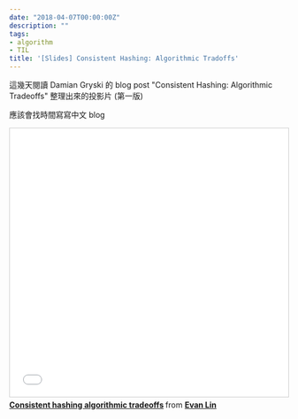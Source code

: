 ```yaml
---
date: "2018-04-07T00:00:00Z"
description: ""
tags:
- algorithm
- TIL
title: '[Slides] Consistent Hashing: Algorithmic Tradoffs'
---
```




這幾天閱讀 Damian Gryski 的 blog post "Consistent Hashing: Algorithmic Tradeoffs" 整理出來的投影片 (第一版)

應該會找時間寫寫中文 blog

<iframe src="//www.slideshare.net/slideshow/embed_code/key/lja0VtGX4hXwRo" width="595" height="485" frameborder="0" marginwidth="0" marginheight="0" scrolling="no" style="border:1px solid #CCC; border-width:1px; margin-bottom:5px; max-width: 100%;" allowfullscreen> </iframe> <div style="margin-bottom:5px"> <strong> <a href="//www.slideshare.net/EvansLin/consistent-hashing-algorithmic-tradeoffs" title="Consistent hashing algorithmic tradeoffs" target="_blank">Consistent hashing algorithmic tradeoffs</a> </strong> from <strong><a href="https://www.slideshare.net/EvansLin" target="_blank">Evan Lin</a></strong> </div>

